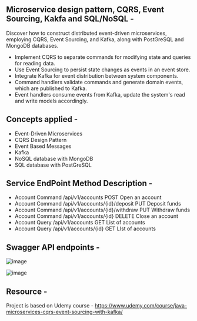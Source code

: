 ## Microservice design pattern, CQRS, Event Sourcing, Kakfa and SQL/NoSQL - 


Discover how to construct distributed event-driven microservices, employing CQRS, Event Sourcing, and Kafka, along with PostGreSQL and MongoDB databases. 

- Implement CQRS to separate commands for modifying state and queries for reading data.
- Use Event Sourcing to persist state changes as events in an event store.
- Integrate Kafka for event distribution between system components.
- Command handlers validate commands and generate domain events, which are published to Kafka.
- Event handlers consume events from Kafka, update the system's read and write models accordingly.

## Concepts applied -  

- Event-Driven Microservices
- CQRS Design Pattern
- Event Based Messages
- Kafka
- NoSQL database with MongoDB
- SQL database with PostGreSQL


## Service	EndPoint	Method	Description -

- Account Command	/api/v1/accounts	POST	Open an account
- Account Command	/api/v1/accounts/{id}/deposit	PUT	Deposit funds
- Account Command	/api/v1/accounts/{id}/withdraw	PUT	Withdraw funds
- Account Command	/api/v1/accounts/{id}	DELETE	Close an account
- Account Query	/api/v1/accounts	GET	List of accounts
- Account Query	/api/v1/accounts/{id}	GET	LIst of accounts

## Swagger API endpoints - 

![image](https://github.com/coding-nomadic/microservice-cqrs-event-sourcing/assets/8009104/3c9f48ba-8a9a-465e-a65c-83460d05f668)


![image](https://github.com/coding-nomadic/microservice-cqrs-event-sourcing/assets/8009104/e0771b2b-c5a6-47c5-89fe-417b59a0d691)



## Resource -  

Project is based on Udemy course - https://www.udemy.com/course/java-microservices-cqrs-event-sourcing-with-kafka/
